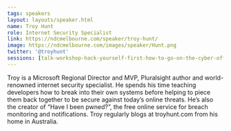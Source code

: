 ```yaml
---
tags: speakers
layout: layouts/speaker.html
name: Troy Hunt
role: Internet Security Specialist
link: https://ndcmelbourne.com/speaker/troy-hunt/
image: https://ndcmelbourne.com/images/speaker/Hunt.png
twitter: '@troyhunt'
sessions: [talk-workshop-hack-yourself-first-how-to-go-on-the-cyber-offence-2-4,talk-workshop-hack-yourself-first-how-to-go-on-the-cyber-offence-1-4]
---
```

Troy is a Microsoft Regional Director and MVP, Pluralsight author and world-renowned internet security specialist. He spends his time teaching developers how to break into their own systems before helping to piece them back together to be secure against today’s online threats. He’s also the creator of “Have I been pwned?”, the free online service for breach monitoring and notifications. Troy regularly blogs at troyhunt.com from his home in Australia.